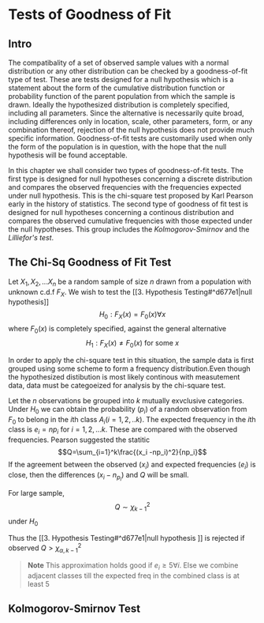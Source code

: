 # Tests of Goodness of Fit
## Intro
The compatibality of a set of observed sample values with a normal distribution or any other distribution can be checked by a goodness-of-fit type of test. These are tests designed for a null hypothesis which is a statement about the form of the cumulative distribution function or probability function of the parent population from which the sample is drawn. Ideally the hypothesized distribution is completely specified, including all parameters. Since the alternative is necessarily quite broad, including differences only in location, scale, other parameters, form, or any combination thereof, rejection of the null hypothesis does not provide much specific information. Goodness-of-fit tests are customarily used when only the form of the population is in question, with the hope that the null hypothesis will be found acceptable. 

In this chapter we shall consider two types of goodness-of-fit tests. The first type is designed for null hypotheses concerning a discrete distribution and compares the observed frequencies with the frequencies expected under null hypothesis. This is the chi-square test proposed by Karl Pearson early in the history of statistics. The second type of goodness of fit test is designed for null hypotheses concerning a continous distribution and compares the observed cumulative frequencies with those expected under the null hypotheses. This group includes the *Kolmogorov-Smirnov* and the *Lilliefor's test*. 

## The Chi-Sq Goodness of Fit Test 
Let $X_1, X_2,...X_n$ be a random sample of size $n$ drawn from a population with unknown c.d.f $F_X$. We wish to test the [[3. Hypothesis Testing#^d677e1|null hypothesis]]
$$H_0:F_X(x)=F_0(x) \forall x$$
where $F_0(x)$ is completely specified, against the general alternative 
$$H_1:F_X(x) \neq F_0(x) \text{ for some }x$$

In order to apply the chi-square test in this situation, the sample data is first grouped using some scheme to form a frequency distribution.Even though the hypothesized distibution is most likely continous with measutement data, data must be categoeized for analysis by the chi-square test.  

Let the $n$ observations be grouped into $k$ mutually exvclusive categories. Under $H_0$ we can obtain the probability $(p_i)$ of a random observation from $F_0$ to belong in the $i$th class $A_i(i=1,2,..k)$. The expected frequency in the $i$th class is $e_i=np_i$ for $i=1,2,...k$. These are compared with the observed frequencies. Pearson suggested the statitic $$Q=\sum_{i=1}^k\frac{(x_i -np_i)^2}{np_i}$$ If the agreement between the observed $(x_i)$ and expected frequencies $(e_i)$ is close, then the differences $(x_i-n_{p_i})$ and $Q$ will be small.

For large sample, $$Q\sim\chi^2_{k-1}$$ under $H_0$

Thus the [[3. Hypothesis Testing#^d677e1|null hypothesis ]] is rejected if observed $Q>\chi^2_{\alpha,k-1}$

>**Note** 
>This approximation holds good if $e_i\geq5 \forall i$. Else we combine adjacent classes till the expected freq in the combined class is at least 5

<!--
Include examples
-->

## Kolmogorov-Smirnov Test

